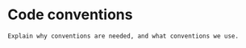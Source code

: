 Code conventions
================

```{todo}
Explain why conventions are needed, and what conventions we use.
```